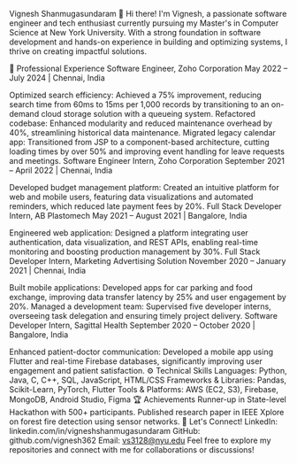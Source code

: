 Vignesh Shanmugasundaram
👋 Hi there! I'm Vignesh, a passionate software engineer and tech enthusiast currently pursuing my Master's in Computer Science at New York University. With a strong foundation in software development and hands-on experience in building and optimizing systems, I thrive on creating impactful solutions.

💼 Professional Experience
Software Engineer, Zoho Corporation
May 2022 – July 2024 | Chennai, India

Optimized search efficiency: Achieved a 75% improvement, reducing search time from 60ms to 15ms per 1,000 records by transitioning to an on-demand cloud storage solution with a queueing system.
Refactored codebase: Enhanced modularity and reduced maintenance overhead by 40%, streamlining historical data maintenance.
Migrated legacy calendar app: Transitioned from JSP to a component-based architecture, cutting loading times by over 50% and improving event handling for leave requests and meetings.
Software Engineer Intern, Zoho Corporation
September 2021 – April 2022 | Chennai, India

Developed budget management platform: Created an intuitive platform for web and mobile users, featuring data visualizations and automated reminders, which reduced late payment fees by 20%.
Full Stack Developer Intern, AB Plastomech
May 2021 – August 2021 | Bangalore, India

Engineered web application: Designed a platform integrating user authentication, data visualization, and REST APIs, enabling real-time monitoring and boosting production management by 30%.
Full Stack Developer Intern, Marketing Advertising Solution
November 2020 – January 2021 | Chennai, India

Built mobile applications: Developed apps for car parking and food exchange, improving data transfer latency by 25% and user engagement by 20%.
Managed a development team: Supervised five developer interns, overseeing task delegation and ensuring timely project delivery.
Software Developer Intern, Sagittal Health
September 2020 – October 2020 | Bangalore, India

Enhanced patient-doctor communication: Developed a mobile app using Flutter and real-time Firebase databases, significantly improving user engagement and patient satisfaction.
⚙️ Technical Skills
Languages: Python, Java, C, C++, SQL, JavaScript, HTML/CSS
Frameworks & Libraries: Pandas, Scikit-Learn, PyTorch, Flutter
Tools & Platforms: AWS (EC2, S3), Firebase, MongoDB, Android Studio, Figma
🏆 Achievements
Runner-up in State-level Hackathon with 500+ participants.
Published research paper in IEEE Xplore on forest fire detection using sensor networks.
🌱 Let's Connect!
LinkedIn: linkedin.com/in/vigneshshanmugasundaram
GitHub: github.com/vignesh362
Email: vs3128@nyu.edu
Feel free to explore my repositories and connect with me for collaborations or discussions!
